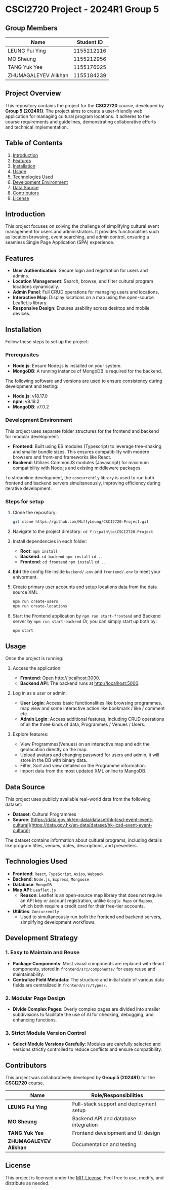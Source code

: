 # CSCI2720 Project - 2024R1 Group 5

## Group Members

| Name                 | Student ID |
| -------------------- | ---------- |
| LEUNG Pui Ying       | 1155212116 |
| MO Sheung            | 1155212956 |
| TANG Yuk Yee         | 1155176025 |
| ZHUMAGALEYEV Alikhan | 1155184239 |

## Project Overview

This repository contains the project for the **CSCI2720** course, developed by **Group 5 (2024R1)**. The project aims to create a user-friendly web application for managing cultural program locations. It adheres to the course requirements and guidelines, demonstrating collaborative efforts and technical implementation.

## Table of Contents

1. [Introduction](#introduction)
2. [Features](#features)
3. [Installation](#installation)
4. [Usage](#usage)
5. [Technologies Used](#technologies-used)
6. [Development Environment](#development-environment)
7. [Data Source](#data-source)
8. [Contributors](#contributors)
9. [License](#license)

## Introduction

This project focuses on solving the challenge of simplifying cultural event management for users and administrators. It provides functionalities such as location browsing, event searching, and admin control, ensuring a seamless Single Page Application (SPA) experience.

## Features

- **User Authentication**: Secure login and registration for users and admins.
- **Location Management**: Search, browse, and filter cultural program locations dynamically.
- **Admin Panel**: Full CRUD operations for managing users and locations.
- **Interactive Map**: Display locations on a map using the open-source Leaflet.js library.
- **Responsive Design**: Ensures usability across desktop and mobile devices.

## Installation

Follow these steps to set up the project:

### Prerequisites

- **Node.js**: Ensure Node.js is installed on your system.
- **MongoDB**: A running instance of MongoDB is required for the backend.

The following software and versions are used to ensure consistency during development and testing:

- **Node.js**: v18.17.0
- **npm**: v8.19.2
- **MongoDB**: v7.0.2

### Development Environment

This project uses separate folder structures for the frontend and backend for modular development:

* **Frontend**: Built using ES modules (Typescript) to leverage tree-shaking and smaller bundle sizes. This ensures compatibility with modern browsers and front-end frameworks like React.
* **Backend**: Utilizes CommonJS modules (Javascript) for maximum compatibility with Node.js and existing middleware packages.

To streamline development, the `concurrently` library is used to run both frontend and backend servers simultaneously, improving efficiency during iterative development.

### Steps for setup

1. Clone the repository:
   
   ```bash
   git clone https://github.com/MiffyLeung/CSCI2720-Project.git
   ```
2. Navigate to the project directory: `cd Y:\\path\to\CSCI2720-Project`
3. Install dependencies in each folder:
   
   - **Root**:   `npm install`
   - **Backend**:     `cd backend`       `npm install`    `cd ..`
   - **Frontend**:     `cd frontend`      `npm install`    `cd ..`
4. **Edit** the config file inside `backend/.env` and `frontend/.env` to meet your enivorment.
5. Create primary user accounts and setup locations data from the data source XML
   
   ```bash
   npm run create-users
   npm run create-locations
   ```
6. Start the Frontend application by `npm run start-frontend`
   and Backend server by `npm run start-backend`
   Or, you can simply start up both by:
   
   ```bash
   npm start
   ```

## Usage

Once the project is running:

1. Access the application:
   
   - **Frontend**: Open [http://localhost:3000](http://localhost:3000).
   - **Backend API**: The backend runs at [http://localhost:5000](http://localhost:5000).
2. Log in as a user or admin:
   
   - **User Login**: Access basic functionalities like browsing programmes, map view and some interactive action like bookmark / like / comment etc.
   - **Admin Login**: Access additional features, including CRUD operations of all the three kinds of data, Programmes / Venues / Users.
3. Explore features:
   
   - View Programmes(Venues) on an interactive map and edit the geolocation directly on the map.
   - Upload avatars and changing password for users and admin, it will store in the DB with binary data.
   - Filter, Sort and view detailed on the Programme information.
   - Import data from the most updated XML online to MangoDB.



## Data Source

This project uses publicly available real-world data from the following dataset:

- **Dataset**: Cultural Programmes
- **Source**: [https://data.gov.hk/en-data/dataset/hk-lcsd-event-event-cultural](https://data.gov.hk/en-data/dataset/hk-lcsd-event-event-cultural)

The dataset contains information about cultural programs, including details like program titles, venues, dates, descriptions, and presenters.


## Technologies Used

- **Frontend**: `React`, `TypeScript`, `Axios`, `Webpack`
- **Backend**: `Node.js`, `Express`, `Mongoose`
- **Database**: `MongoDB`
- **Map API**: `Leaflet.js`
  - **Reason**: Leaflet is an open-source map library that does not require an API key or account registration, unlike `Google Maps` or `Mapbox`, which both require a credit card for their free-tier accounts.
- **Utilities**: `Concurrently`
  - Used to simultaneously run both the frontend and backend servers, simplifying development workflows.



## Development Strategy

### 1. Easy to Maintain and Reuse

* ​**Package Components**​: Most visual components are replaced with React components, stored in `frontend/src/components/` for easy reuse and maintainability.
* ​**Centralize Field Metadata**​: The structure and initial state of various data fields are centralized in `frontend/src/types/`.

### 2. Modular Page Design

* ​**Divide Complex Pages**​: Overly complex pages are divided into smaller subdivisions to facilitate the use of AI for checking, debugging, and enhancing functions.

### 3. Strict Module Version Control

* ​**Select Module Versions Carefully**​: Modules are carefully selected and versions strictly controlled to reduce conflicts and ensure compatibility.


## Contributors

This project was collaboratively developed by **Group 5 (2024R1)** for the **CSCI2720** course.

| **Name**                 | **Role/Responsibilities**               |
| ------------------------ | --------------------------------------- |
| **LEUNG Pui Ying**       | Full-stack support and deployment setup |
| **MO Sheung**            | Backend API and database integration    |
| **TANG Yuk Yee**         | Frontend development and UI design      |
| **ZHUMAGALEYEV Alikhan** | Documentation and testing               |

## License

This project is licensed under the [MIT License](LICENSE). Feel free to use, modify, and distribute as needed.

